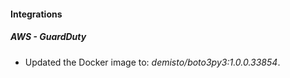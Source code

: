 
#### Integrations
##### AWS - GuardDuty
- Updated the Docker image to: *demisto/boto3py3:1.0.0.33854*.
